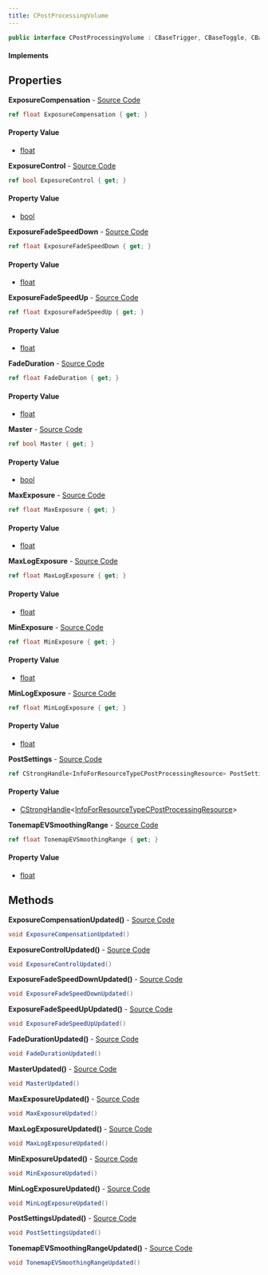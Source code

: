 ```yaml
---
title: CPostProcessingVolume
---
```


```csharp
public interface CPostProcessingVolume : CBaseTrigger, CBaseToggle, CBaseModelEntity, CBaseEntity, CEntityInstance, ISchemaClass<CEntityInstance>, ISchemaClass<CBaseEntity>, ISchemaClass<CBaseModelEntity>, ISchemaClass<CBaseToggle>, ISchemaClass<CBaseTrigger>, ISchemaClass<CPostProcessingVolume>, ISchemaField, ISchemaClass, INativeHandle
```

#### Implements

## Properties

**ExposureCompensation** - [Source Code](https://github.com/swiftly-solution/swiftlys2/blob/main/managed/src/SwiftlyS2.Generated/Schemas/Interfaces/CPostProcessingVolume.cs#L28)

```csharp
ref float ExposureCompensation { get; }
```

#### Property Value

- [float](https://learn.microsoft.com/dotnet/api/system.single)

**ExposureControl** - [Source Code](https://github.com/swiftly-solution/swiftlys2/blob/main/managed/src/SwiftlyS2.Generated/Schemas/Interfaces/CPostProcessingVolume.cs#L38)

```csharp
ref bool ExposureControl { get; }
```

#### Property Value

- [bool](https://learn.microsoft.com/dotnet/api/system.boolean)

**ExposureFadeSpeedDown** - [Source Code](https://github.com/swiftly-solution/swiftlys2/blob/main/managed/src/SwiftlyS2.Generated/Schemas/Interfaces/CPostProcessingVolume.cs#L32)

```csharp
ref float ExposureFadeSpeedDown { get; }
```

#### Property Value

- [float](https://learn.microsoft.com/dotnet/api/system.single)

**ExposureFadeSpeedUp** - [Source Code](https://github.com/swiftly-solution/swiftlys2/blob/main/managed/src/SwiftlyS2.Generated/Schemas/Interfaces/CPostProcessingVolume.cs#L30)

```csharp
ref float ExposureFadeSpeedUp { get; }
```

#### Property Value

- [float](https://learn.microsoft.com/dotnet/api/system.single)

**FadeDuration** - [Source Code](https://github.com/swiftly-solution/swiftlys2/blob/main/managed/src/SwiftlyS2.Generated/Schemas/Interfaces/CPostProcessingVolume.cs#L18)

```csharp
ref float FadeDuration { get; }
```

#### Property Value

- [float](https://learn.microsoft.com/dotnet/api/system.single)

**Master** - [Source Code](https://github.com/swiftly-solution/swiftlys2/blob/main/managed/src/SwiftlyS2.Generated/Schemas/Interfaces/CPostProcessingVolume.cs#L36)

```csharp
ref bool Master { get; }
```

#### Property Value

- [bool](https://learn.microsoft.com/dotnet/api/system.boolean)

**MaxExposure** - [Source Code](https://github.com/swiftly-solution/swiftlys2/blob/main/managed/src/SwiftlyS2.Generated/Schemas/Interfaces/CPostProcessingVolume.cs#L26)

```csharp
ref float MaxExposure { get; }
```

#### Property Value

- [float](https://learn.microsoft.com/dotnet/api/system.single)

**MaxLogExposure** - [Source Code](https://github.com/swiftly-solution/swiftlys2/blob/main/managed/src/SwiftlyS2.Generated/Schemas/Interfaces/CPostProcessingVolume.cs#L22)

```csharp
ref float MaxLogExposure { get; }
```

#### Property Value

- [float](https://learn.microsoft.com/dotnet/api/system.single)

**MinExposure** - [Source Code](https://github.com/swiftly-solution/swiftlys2/blob/main/managed/src/SwiftlyS2.Generated/Schemas/Interfaces/CPostProcessingVolume.cs#L24)

```csharp
ref float MinExposure { get; }
```

#### Property Value

- [float](https://learn.microsoft.com/dotnet/api/system.single)

**MinLogExposure** - [Source Code](https://github.com/swiftly-solution/swiftlys2/blob/main/managed/src/SwiftlyS2.Generated/Schemas/Interfaces/CPostProcessingVolume.cs#L20)

```csharp
ref float MinLogExposure { get; }
```

#### Property Value

- [float](https://learn.microsoft.com/dotnet/api/system.single)

**PostSettings** - [Source Code](https://github.com/swiftly-solution/swiftlys2/blob/main/managed/src/SwiftlyS2.Generated/Schemas/Interfaces/CPostProcessingVolume.cs#L16)

```csharp
ref CStrongHandle<InfoForResourceTypeCPostProcessingResource> PostSettings { get; }
```

#### Property Value

- [CStrongHandle](/docs/api/shared/natives/cstronghandle-1)<[InfoForResourceTypeCPostProcessingResource](/docs/api/shared/schemadefinitions/infoforresourcetypecpostprocessingresource)>

**TonemapEVSmoothingRange** - [Source Code](https://github.com/swiftly-solution/swiftlys2/blob/main/managed/src/SwiftlyS2.Generated/Schemas/Interfaces/CPostProcessingVolume.cs#L34)

```csharp
ref float TonemapEVSmoothingRange { get; }
```

#### Property Value

- [float](https://learn.microsoft.com/dotnet/api/system.single)

## Methods

**ExposureCompensationUpdated()** - [Source Code](https://github.com/swiftly-solution/swiftlys2/blob/main/managed/src/SwiftlyS2.Generated/Schemas/Interfaces/CPostProcessingVolume.cs#L46)

```csharp
void ExposureCompensationUpdated()
```

**ExposureControlUpdated()** - [Source Code](https://github.com/swiftly-solution/swiftlys2/blob/main/managed/src/SwiftlyS2.Generated/Schemas/Interfaces/CPostProcessingVolume.cs#L51)

```csharp
void ExposureControlUpdated()
```

**ExposureFadeSpeedDownUpdated()** - [Source Code](https://github.com/swiftly-solution/swiftlys2/blob/main/managed/src/SwiftlyS2.Generated/Schemas/Interfaces/CPostProcessingVolume.cs#L48)

```csharp
void ExposureFadeSpeedDownUpdated()
```

**ExposureFadeSpeedUpUpdated()** - [Source Code](https://github.com/swiftly-solution/swiftlys2/blob/main/managed/src/SwiftlyS2.Generated/Schemas/Interfaces/CPostProcessingVolume.cs#L47)

```csharp
void ExposureFadeSpeedUpUpdated()
```

**FadeDurationUpdated()** - [Source Code](https://github.com/swiftly-solution/swiftlys2/blob/main/managed/src/SwiftlyS2.Generated/Schemas/Interfaces/CPostProcessingVolume.cs#L41)

```csharp
void FadeDurationUpdated()
```

**MasterUpdated()** - [Source Code](https://github.com/swiftly-solution/swiftlys2/blob/main/managed/src/SwiftlyS2.Generated/Schemas/Interfaces/CPostProcessingVolume.cs#L50)

```csharp
void MasterUpdated()
```

**MaxExposureUpdated()** - [Source Code](https://github.com/swiftly-solution/swiftlys2/blob/main/managed/src/SwiftlyS2.Generated/Schemas/Interfaces/CPostProcessingVolume.cs#L45)

```csharp
void MaxExposureUpdated()
```

**MaxLogExposureUpdated()** - [Source Code](https://github.com/swiftly-solution/swiftlys2/blob/main/managed/src/SwiftlyS2.Generated/Schemas/Interfaces/CPostProcessingVolume.cs#L43)

```csharp
void MaxLogExposureUpdated()
```

**MinExposureUpdated()** - [Source Code](https://github.com/swiftly-solution/swiftlys2/blob/main/managed/src/SwiftlyS2.Generated/Schemas/Interfaces/CPostProcessingVolume.cs#L44)

```csharp
void MinExposureUpdated()
```

**MinLogExposureUpdated()** - [Source Code](https://github.com/swiftly-solution/swiftlys2/blob/main/managed/src/SwiftlyS2.Generated/Schemas/Interfaces/CPostProcessingVolume.cs#L42)

```csharp
void MinLogExposureUpdated()
```

**PostSettingsUpdated()** - [Source Code](https://github.com/swiftly-solution/swiftlys2/blob/main/managed/src/SwiftlyS2.Generated/Schemas/Interfaces/CPostProcessingVolume.cs#L40)

```csharp
void PostSettingsUpdated()
```

**TonemapEVSmoothingRangeUpdated()** - [Source Code](https://github.com/swiftly-solution/swiftlys2/blob/main/managed/src/SwiftlyS2.Generated/Schemas/Interfaces/CPostProcessingVolume.cs#L49)

```csharp
void TonemapEVSmoothingRangeUpdated()
```


